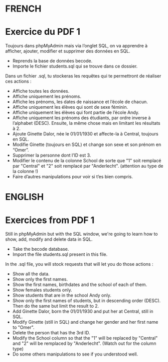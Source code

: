 # FRENCH

# Exercice du PDF 1

Toujours dans phpMyAdmin mais via l’onglet SQL, on va apprendre à afficher, ajouter,
modifier et supprimer des données en SQL.

- Reprends la base de données becode.
- Importe le fichier students.sql qui se trouve dans ce dossier.

Dans un fichier .sql, tu stockeras les requêtes qui te permettront de réaliser ces actions :

- Affiche toutes les données.
- Affiche uniquement les prénoms.
- Affiche les prénoms, les dates de naissance et l’école de chacun.
- Affiche uniquement les élèves qui sont de sexe féminin.
- Affiche uniquement les élèves qui font partie de l’école Andy.
- Affiche uniquement les prénoms des étudiants, par ordre inverse à l’alphabet
(DESC). Ensuite, la même chose mais en limitant les résultats à 2.
- Ajoute Ginette Dalor, née le 01/01/1930 et affecte-la à Central, toujours en
SQL.
- Modifie Ginette (toujours en SQL) et change son sexe et son prénom en “Omer”.
- Supprimer la personne dont l’ID est 3.
- Modifier le contenu de la colonne School de sorte que "1" soit remplacé par "Central" et "2" soit remplacé par "Anderlecht". (attention au type de la colonne !)
- Faire d’autres manipulations pour voir si t’es bien compris.

# ENGLISH

# Exercices from PDF 1

Still in phpMyAdmin but with the SQL window, we're going to learn how to show, add, modify and delete 
data in SQL.

- Take the becode database.
- Import the file students.sql present in this file.

In the .sql file, you will stock requests that will let you do those actions : 

- Show all the data.
- Show only the first names.
- Show the first names, birthdates and the school of each of them.
- Show females students only.
- Show students that are in the school Andy only.
- Show only the first names of students, but in descending order (DESC). Then do the same but limit the result to 2.
- Add Ginette Dalor, born the 01/01/1930 and put her at Central, still in SQL.
- Modify Ginette (still in SQL) and change her gender and her first name to "Omer".
- Delete the person that has the 3rd ID.
- Modify the School column so that the "1" will be replaced by "Central" and "2" will be remplaced by "Anderlecht". (Watch out for the column type)
- Do some others manipulations to see if you understood well.
